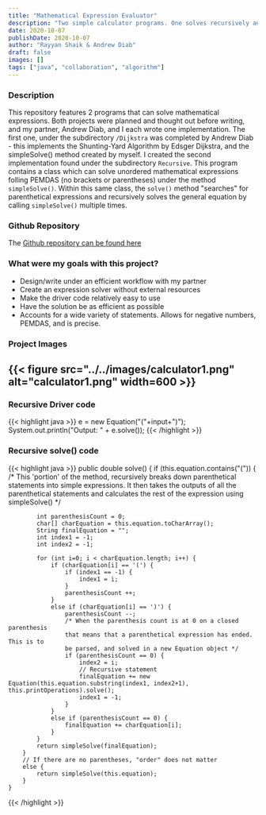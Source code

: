 ```yaml
---
title: "Mathematical Expression Evaluator"
description: "Two simple calculator programs. One solves recursively and the other solves using the Shunting-Yard Algorithm"
date: 2020-10-07
publishDate: 2020-10-07
author: "Rayyan Shaik & Andrew Diab"
draft: false
images: []
tags: ["java", "collaboration", "algorithm"]
---
```


### Description
This repository features 2 programs that can solve mathematical expressions. Both projects were planned and thought out before writing, and my partner, Andrew Diab, and I each wrote one implementation. The first one, under the subdirectory `/Dijkstra` was completed by Andrew Diab - this implements the Shunting-Yard Algorithm by Edsger Dijkstra, and the simpleSolve() method created by myself. I created the second implementation found under the subdirectory `Recursive`. This program contains a class which can solve unordered mathematical expressions folling PEMDAS (no brackets or parentheses) under the method `simpleSolve()`. Within this same class, the `solve()` method "searches" for parenthetical expressions and recursively solves the general equation by calling `simpleSolve()` multiple times.

### Github Repository
The [Github repository can be found here](https://github.com/rayyanshaik2022/Calculator/tree/master/src)

### What were my goals with this project?
* Design/write under an efficient workflow with my partner
* Create an expression solver without external resources
* Make the driver code relatively easy to use
* Have the solution be as efficient as possible
* Accounts for a wide variety of statements.  Allows for negative numbers, PEMDAS, and is precise.

### Project Images
{{< figure src="../../images/calculator1.png" alt="calculator1.png" width=600 >}}
---

### Recursive Driver code
{{< highlight java >}}
e = new Equation("("+input+")");
System.out.println("Output: " + e.solve());
{{< /highlight >}}

### Recursive solve() code
{{< highlight java >}}
public double solve() {
        if (this.equation.contains("(")) {
            /* This 'portion' of the method, recursively breaks down parenthetical statements
            into simple expressions. It then takes the outputs of all the
            parenthetical statements and calculates the rest of the expression using
            simpleSolve() */
            
            int parenthesisCount = 0;
            char[] charEquation = this.equation.toCharArray();
            String finalEquation = "";
            int index1 = -1;
            int index2 = -1;

            for (int i=0; i < charEquation.length; i++) {
                if (charEquation[i] == '(') {
                    if (index1 == -1) {
                        index1 = i;
                    }
                    parenthesisCount ++;
                }
                else if (charEquation[i] == ')') {
                    parenthesisCount --;
                    /* When the parenthesis count is at 0 on a closed parenthesis
                    that means that a parenthetical expression has ended. This is to
                    be parsed, and solved in a new Equation object */
                    if (parenthesisCount == 0) {
                        index2 = i;  
                        // Recursive statement
                        finalEquation += new Equation(this.equation.substring(index1, index2+1), this.printOperations).solve();  
                        index1 = -1;
                    }
                }
                else if (parenthesisCount == 0) {
                    finalEquation += charEquation[i];
                }
            }
            return simpleSolve(finalEquation);
        }
        // If there are no parentheses, "order" does not matter
        else {
            return simpleSolve(this.equation);
        }
    }
{{< /highlight >}}